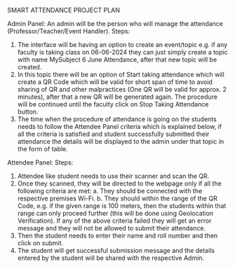 SMART ATTENDANCE PROJECT PLAN

Admin Panel:
An admin will be the person who will manage the attendance (Professor/Teacher/Event Handler). 
Steps:
1.	The interface will be having an option to create an event/topic e.g. if any faculty is taking class on 06-06-2024 they can just simply create a topic with name MySubject 6 June Attendance, after that new topic will be created.
2.	In this topic there will be an option of Start taking attendance which will create a QR Code which will be valid for short span of time to avoid sharing of QR and other malpractices (One QR will be valid for approx. 2 minutes), after that a new QR will be generated again. The procedure will be continued until the faculty click on Stop Taking Attendance button.
3.	The time when the procedure of attendance is going on the students needs to follow the Attendee Panel criteria which is explained below, if all the criteria is satisfied and student successfully submitted their attendance the details will be displayed to the admin under that topic in the form of table.

Attendee Panel:
Steps:
1.	Attendee like student needs to use their scanner and scan the QR. 
2.	Once they scanned, they will be directed to the webpage only if all the following criteria are met:
a.	They should be connected with the respective premises Wi-Fi.
b.	They should within the range of the QR Code, e.g. if the given range is 100 meters, then the students within that range can only proceed further (this will be done using Geolocation Verification). 
If any of the above criteria failed they will get an error message and they will not be allowed to submit their attendance.
3.	Then the student needs to enter their name and roll number and then click on submit.
4.	The student will get successful submission message and the details entered by the student will be shared with the respective Admin.
